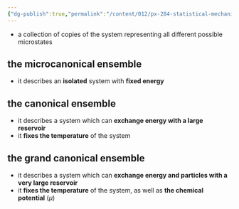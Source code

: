 ```yaml
---
{"dg-publish":true,"permalink":"/content/012/px-284-statistical-mechanics/b-introduction/px-284-b4-ensembles/","created":"2024-11-25T10:50:32.000+00:00","updated":"2024-11-26T13:01:31.505+00:00"}
---
```


- a collection of copies of the system representing all different possible microstates
## the microcanonical ensemble
- it describes an **isolated** system with **fixed energy**
## the canonical ensemble
- it describes a system which can **exchange energy with a large reservoir** 
- it **fixes the temperature** of the system
## the grand canonical ensemble
- it describes a system which can **exchange energy and particles with a very large reservoir** 
- it **fixes the temperature** of the system, as well as **the chemical potential** $(\mu)$
